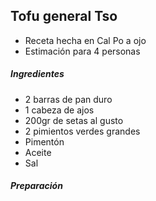 ## Tofu general Tso

* Receta hecha en Cal Po a ojo
* Estimación para 4 personas

##### Ingredientes

* 2 barras de pan duro
* 1 cabeza de ajos
* 200gr de setas al gusto
* 2 pimientos verdes grandes
* Pimentón
* Aceite
* Sal

##### Preparación